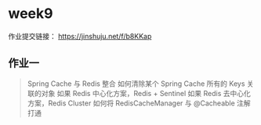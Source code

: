 # week9

作业提交链接： https://jinshuju.net/f/b8KKap

## 作业一

> Spring Cache 与 Redis 整合
  如何清除某个 Spring Cache 所有的 Keys 关联的对象
  如果 Redis 中心化方案，Redis + Sentinel
  如果 Redis 去中心化方案，Redis Cluster
  如何将 RedisCacheManager 与 @Cacheable 注解打通
